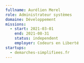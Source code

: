 ```yaml
---
fullname: Aurélien Merel
role: Administrateur systèmes
domaine: Développement
missions:
  - start: 2021-03-01
    end: 2021-08-31
    status: independent
    employer: Codeurs en Liberté
startups:
  - demarches-simplifiees.fr
---
```


